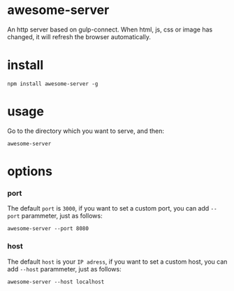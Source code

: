 # awesome-server
An http server based on gulp-connect.  When html, js, css or image has changed, it will refresh the browser automatically.

# install
```
npm install awesome-server -g
```

# usage
Go to the directory which you want to serve, and then:

```
awesome-server
```

# options
### port
The default `port` is `3000`, if you want to set a custom port, you can add `--port` parammeter, just as follows:
```
awesome-server --port 8080
```

### host
The default `host` is your `IP adress`, if you want to set a custom host, you can add `--host` parammeter, just as follows:
```
awesome-server --host localhost
```

